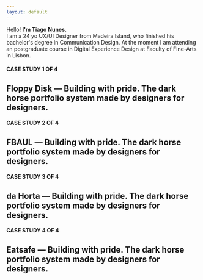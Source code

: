 ```yaml
---
layout: default
---
```


<p>Hello! <b>I'm Tiago Nunes.</b>
<br>
I am a 24 yo UX/UI Designer from Madeira Island, who finished his bachelor's degree in Communication Design. At the moment I am attending an postgraduate course in Digital Experience Design at Faculty of Fine-Arts in Lisbon.</p>

<section>
<div class="case floppy">
    <h4>CASE STUDY 1 OF 4</h4>
    <h1>Floppy Disk — Building with pride. The dark horse portfolio system made by designers for designers.</h1>
</div>
<div class="case fbaul">
    <h4>CASE STUDY 2 OF 4</h4>
    <h1>FBAUL — Building with pride. The dark horse portfolio system made by designers for designers.</h1>
</div>
<div class="case horta">
    <h4>CASE STUDY 3 OF 4</h4>
    <h1>da Horta — Building with pride. The dark horse portfolio system made by designers for designers.</h1>
</div>
<div class="case eatsafe">
    <h4>CASE STUDY 4 OF 4</h4>
    <h1>Eatsafe — Building with pride. The dark horse portfolio system made by designers for designers.</h1>
</div>
</section>